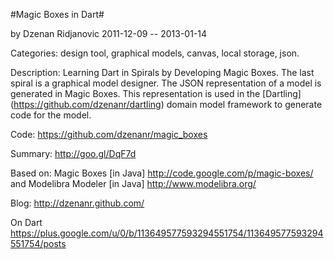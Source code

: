 
#Magic Boxes in Dart#

by Dzenan Ridjanovic
2011-12-09 -- 2013-01-14

Categories: design tool, graphical models, canvas, local storage, json.

Description: Learning Dart in Spirals by Developing Magic Boxes.
The last spiral is a graphical model designer.
The JSON representation of a model is generated in Magic Boxes. 
This representation is used in the 
[Dartling] (https://github.com/dzenanr/dartling) domain model framework to 
generate code for the model.

Code:
https://github.com/dzenanr/magic_boxes

Summary:
http://goo.gl/DqF7d

Based on:
Magic Boxes [in Java]
http://code.google.com/p/magic-boxes/
and
Modelibra Modeler [in Java]
http://www.modelibra.org/

Blog:
http://dzenanr.github.com/

On Dart
https://plus.google.com/u/0/b/113649577593294551754/113649577593294551754/posts

